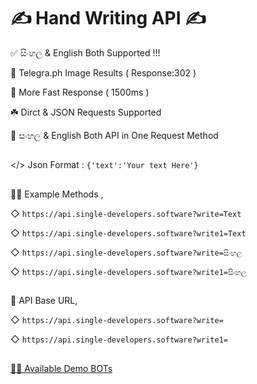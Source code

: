 # ✍️ Hand Writing API ✍️

✅  සිංහල  & English Both Supported !!!

🔰 Telegra.ph Image Results ( Response:302 )

🚀 More Fast Response  ( 1500ms )

☘️ Dirct & JSON Requests Supported

🎲 සංහල & English Both API in One Request Method

##

</> Json Format :  `{'text':'Your text Here'}`

##

💁‍♂️ Example Methods ,

◇ `https://api.single-developers.software?write=Text`

◇ `https://api.single-developers.software?write1=Text`

◇ `https://api.single-developers.software?write=සිංහල`

◇ `https://api.single-developers.software?write1=සිංහල`

##

🔰 API Base URL,

◇ `https://api.single-developers.software?write=`

◇ `https://api.single-developers.software?write1=`

##

[🙆‍♂️ Available Demo BOTs](https://telegra.ph/Writing-API-Demo-12-27)
